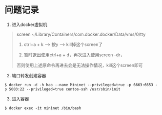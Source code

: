 # 问题记录

1. 进入docker虚拟机

> screen ~/Library/Containers/com.docker.docker/Data/vms/0/tty
>
> 1. ctrl+a + k --> 按y --> kill掉这个screen了
>
> 2. 暂时退出使用ctrl+a + d，再次进入使用screen -dr，
>
> 否则使用上述原命令再进去会是无法操作情况，kill这个screen即可

2. 端口转发创建容器

```shell
$ docker run -d -h hao --name Mininet --privileged=true -p 6663:6653 -p 5003:22 --privileged=true centos-ssh /usr/sbin/init
```

3. 进入容器

```shell
$ docker exec -it mininet /bin/bash
```


